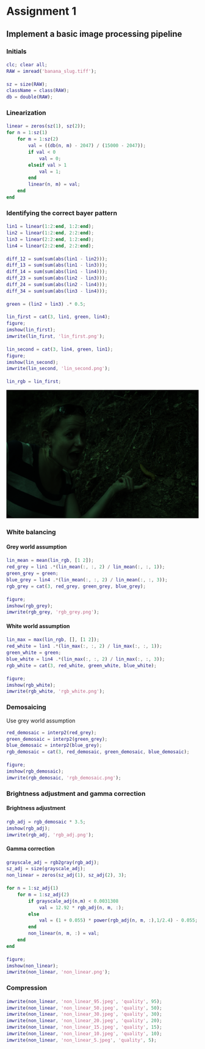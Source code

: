 # Assignment 1  
## Implement a basic image processing pipeline  
### Initials

```matlab
clc; clear all;
RAW = imread('banana_slug.tiff');

sz = size(RAW);
className = class(RAW);
db = double(RAW);
```

### Linearization  

```matlab
linear = zeros(sz(1), sz(2));
for n = 1:sz(1)
    for m = 1:sz(2)
        val = ((db(n, m) - 2047) / (15000 - 2047));
        if val < 0
            val = 0;
        elseif val > 1
            val = 1;
        end
        linear(n, m) = val;
    end
end
```

### Identifying the correct bayer pattern  

```matlab
lin1 = linear(1:2:end, 1:2:end);
lin2 = linear(1:2:end, 2:2:end);
lin3 = linear(2:2:end, 1:2:end);
lin4 = linear(2:2:end, 2:2:end);

diff_12 = sum(sum(abs(lin1 - lin2)));
diff_13 = sum(sum(abs(lin1 - lin3)));
diff_14 = sum(sum(abs(lin1 - lin4)));
diff_23 = sum(sum(abs(lin2 - lin3)));
diff_24 = sum(sum(abs(lin2 - lin4)));
diff_34 = sum(sum(abs(lin3 - lin4)));

green = (lin2 + lin3) .* 0.5;

lin_first = cat(3, lin1, green, lin4);
figure;
imshow(lin_first);
imwrite(lin_first, 'lin_first.png');

lin_second = cat(3, lin4, green, lin1);
figure;
imshow(lin_second);
imwrite(lin_second, 'lin_second.png');

lin_rgb = lin_first;
```

![Plot](./image/lin_first.png)

### White balancing  
#### Grey world assumption  

```matlab
lin_mean = mean(lin_rgb, [1 2]);
red_grey = lin1 .*(lin_mean(:, :, 2) / lin_mean(:, :, 1));
green_grey = green;
blue_grey = lin4 .*(lin_mean(:, :, 2) / lin_mean(:, :, 3));
rgb_grey = cat(3, red_grey, green_grey, blue_grey);

figure;
imshow(rgb_grey);
imwrite(rgb_grey, 'rgb_grey.png');
```

#### White world assumption  

```matlab
lin_max = max(lin_rgb, [], [1 2]);
red_white = lin1 .*(lin_max(:, :, 2) / lin_max(:, :, 1));
green_white = green;
blue_white = lin4 .*(lin_max(:, :, 2) / lin_max(:, :, 3));
rgb_white = cat(3, red_white, green_white, blue_white);

figure;
imshow(rgb_white);
imwrite(rgb_white, 'rgb_white.png');
```

### Demosaicing  
Use grey world assumption  

```matlab
red_demosaic = interp2(red_grey);
green_demosaic = interp2(green_grey);
blue_demosaic = interp2(blue_grey);
rgb_demosaic = cat(3, red_demosaic, green_demosaic, blue_demosaic);

figure;
imshow(rgb_demosaic);
imwrite(rgb_demosaic, 'rgb_demosaic.png');
```

### Brightness adjustment and gamma correction  
#### Brightness adjustment  

```matlab
rgb_adj = rgb_demosaic * 3.5;
imshow(rgb_adj);
imwrite(rgb_adj, 'rgb_adj.png');
```

#### Gamma correction  

```matlab
grayscale_adj = rgb2gray(rgb_adj);
sz_adj = size(grayscale_adj);
non_linear = zeros(sz_adj(1), sz_adj(2), 3);

for n = 1:sz_adj(1)
    for m = 1:sz_adj(2)
        if grayscale_adj(n,m) < 0.0031308
            val = 12.92 * rgb_adj(n, m, :);
        else
            val = (1 + 0.055) * power(rgb_adj(n, m, :),1/2.4) - 0.055;
        end
        non_linear(n, m, :) = val;
    end
end

figure;
imshow(non_linear);
imwrite(non_linear, 'non_linear.png');
```

### Compression  

```matlab
imwrite(non_linear, 'non_linear_95.jpeg', 'quality', 95);
imwrite(non_linear, 'non_linear_50.jpeg', 'quality', 50);
imwrite(non_linear, 'non_linear_30.jpeg', 'quality', 30);
imwrite(non_linear, 'non_linear_20.jpeg', 'quality', 20);
imwrite(non_linear, 'non_linear_15.jpeg', 'quality', 15);
imwrite(non_linear, 'non_linear_10.jpeg', 'quality', 10);
imwrite(non_linear, 'non_linear_5.jpeg', 'quality', 5);
```
